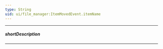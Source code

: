 ```yaml
---
type: String
uid: ui/file_manager:ItemMovedEvent.itemName
---
```

---
##### shortDescription
<!-- Description goes here -->

---
<!-- Description goes here -->